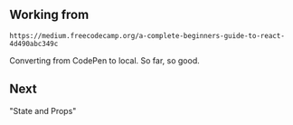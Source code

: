 ## Working from 
```https://medium.freecodecamp.org/a-complete-beginners-guide-to-react-4d490abc349c```

Converting from CodePen to local. So far, so good.

## Next
"State and Props"